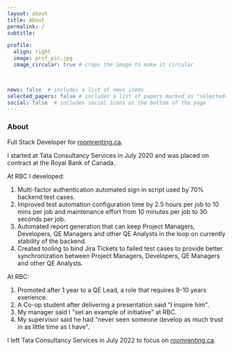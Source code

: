 ```yaml
---
layout: about
title: About
permalink: /
subtitle: 

profile:
  align: right
  image: prof_pic.jpg
  image_circular: true # crops the image to make it circular

    

news: false  # includes a list of news items
selected_papers: false # includes a list of papers marked as "selected={true}"
social: false  # includes social icons at the bottom of the page
---
```


### About
Full Stack Developer for [roomrenting.ca](https://roomrenting.ca). 

I started at Tata Consultancy Services in July 2020 and was placed on contract at the Royal Bank of Canada. 

At RBC I developed:
1. Multi-factor authentication automated sign in script used by 70% backend test cases.
2. Improved test automation configuration time by 2.5 hours per job to 10 mins per job and maintenance effort from 10 minutes per job to 30 seconds per job.
3. Automated report generation that can keep Project Managers, Developers, QE Managers and other QE Analysts in the loop on currently stability of the backend.
4. Created tooling to bind Jira Tickets to failed test cases to provide better synchronization between Project Managers, Developers, QE Managers and other QE Analysts. 

At RBC:
1. Promoted after 1 year to a QE Lead, a role that requires 8-10 years exerience.
2. A Co-op student after delivering a presentation said "I inspire him".
3. My manager said I "set an example of initiative" at RBC.
4. My supervisor said he had "never seen someone develop as much trust in as little time as I have".


I left Tata Consultancy Services in July 2022 to focus on [roomrenting.ca](https://roomrenting.ca). 


